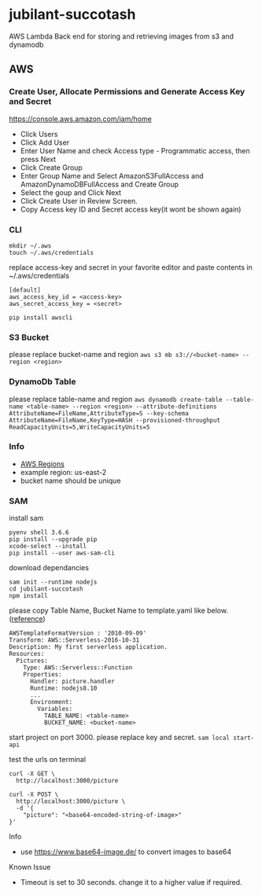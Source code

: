 # jubilant-succotash
AWS Lambda Back end for storing and retrieving images from s3 and dynamodb

## AWS

### Create User, Allocate Permissions and Generate Access Key and Secret
https://console.aws.amazon.com/iam/home
* Click Users
* Click Add User
* Enter User Name and check Access type - Programmatic access, then press Next
* Click Create Group
* Enter Group Name and Select AmazonS3FullAccess and AmazonDynamoDBFullAccess and Create Group
* Select the goup and Click Next
* Click Create User in Review Screen.
* Copy Access key ID and Secret access key(it wont be shown again)

### CLI
`````
mkdir ~/.aws
touch ~/.aws/credentials
`````

replace access-key and secret in your favorite editor
and paste contents in ~/.aws/credentials
```
[default]
aws_access_key_id = <access-key>
aws_secret_access_key = <secret>
```
`pip install awscli`

### S3 Bucket
please replace bucket-name and region
`aws s3 mb s3://<bucket-name> --region <region>`

### DynamoDb Table
please replace table-name and region
`aws dynamodb create-table --table-name <table-name> --region <region> --attribute-definitions AttributeName=FileName,AttributeType=S --key-schema AttributeName=FileName,KeyType=HASH --provisioned-throughput ReadCapacityUnits=5,WriteCapacityUnits=5`

### Info
* [AWS Regions](https://docs.aws.amazon.com/general/latest/gr/rande.html)
* example region: us-east-2
* bucket name should be unique

### SAM
install sam
```
pyenv shell 3.6.6
pip install --upgrade pip
xcode-select --install
pip install --user aws-sam-cli
```

download dependancies
```
sam init --runtime nodejs
cd jubilant-succotash
npm install
```

please copy Table Name, Bucket Name to template.yaml like below. ([reference](https://stackoverflow.com/a/48139216/553748))
```
AWSTemplateFormatVersion : '2010-09-09'
Transform: AWS::Serverless-2016-10-31
Description: My first serverless application.
Resources:
  Pictures:
    Type: AWS::Serverless::Function
    Properties:
      Handler: picture.handler
      Runtime: nodejs8.10
      ...
      Environment:
        Variables:
          TABLE_NAME: <table-name>
          BUCKET_NAME: <bucket-name>
```

start project on port 3000.
please replace key and secret.
`sam local start-api`

test the urls on terminal
```
curl -X GET \
  http://localhost:3000/picture

curl -X POST \
  http://localhost:3000/picture \
  -d '{
	"picture": "<base64-encoded-string-of-image>"
}'
```
Info
* use https://www.base64-image.de/ to convert images to base64

Known Issue
* Timeout is set to 30 seconds. change it to a higher value if required.

